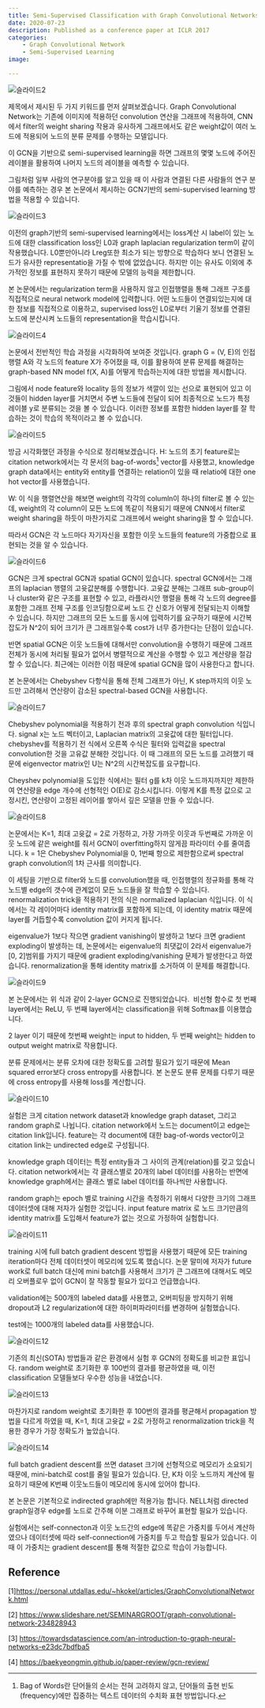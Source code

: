 ```yaml
---
title: Semi-Supervised Classification with Graph Convolutional Networks
date: 2020-07-23
description: Published as a conference paper at ICLR 2017
categories:
    - Graph Convolutional Network
    - Semi-Supervised Learning
image: 

---
```


![슬라이드2](https://user-images.githubusercontent.com/33539468/88361872-80afc900-cdb5-11ea-9085-4d55d7c80752.PNG)


제목에서 제시된 두 가지 키워드를 먼저 살펴보겠습니다. 
Graph Convolutional Network는 기존에 이미지에 적용하던 convolution 연산을 그래프에 적용하여, CNN에서 filter의 weight sharing 작용과 유사하게 그래프에서도 같은 weight값이 여러 노드에 적용되어 노드의 분류 문제를 수행하는 모델입니다. 

이 GCN을 기반으로 semi-supervised learning을 하면 그래프의 몇몇 노드에 주어진 레이블을 활용하여 나머지 노드의 레이블을 예측할 수 있습니다.

그림처럼 일부 사람의 연구분야를 알고 있을 때 이 사람과 연결된 다른 사람들의 연구 분야를 예측하는 경우 본 논문에서 제시하는 GCN기반의 semi-supervised learning 방법을 적용할 수 있습니다.


<!-- ## Background -->

![슬라이드3](https://user-images.githubusercontent.com/33539468/88361874-81e0f600-cdb5-11ea-8d8d-19e454864969.PNG)

이전의 graph기반의 semi-supervised learning에서는 loss계산 시 label이 있는 노드에 대한 classification loss인 L0과 graph laplacian regularization term이 같이 작용했습니다. L0뿐만아니라 Lreg또한 최소가 되는 방향으로 학습하다 보니 연결된 노드가 유사한 representatio을 가질 수 밖에 없었습니다. 하지만 이는 유사도 이외에 추가적인 정보를 표현하지 못하기 때문에 모델의 능력을 제한합니다. 

본 논문에서는 regularization term을 사용하지 않고 인접행렬을 통해 그래프 구조를 직접적으로 neural network model에 입력합니다. 어떤 노드들이 연결되있는지에 대한 정보를 직접적으로 이용하고, supervised loss인 L0로부터 기울기 정보를 연결된 노드에 분산시켜 노드들의 representation을 학습시킵니다. 


<!-- ## Main Idea -->

![슬라이드4](https://user-images.githubusercontent.com/33539468/88361875-83122300-cdb5-11ea-8683-fd20027c7251.PNG)

논문에서 전반적인 학습 과정을 시각화하여 보여준 것입니다. 
graph G = (V, E)의 인접행렬 A와 각 노드의 feature X가 주어졌을 때, 
이를 활용하여 분류 문제를 해결하는 graph-based NN model f(X, A)를 어떻게 학습하는지에 대한 방법을 제시합니다. 

그림에서 node feature와 locality 등의 정보가 색깔이 있는 선으로 표현되어 있고 이것들이 hidden layer를 거치면서 주변 노드들에 전달이 되어 최종적으로 노드가 특정 레이블 y로 분류되는 것을 볼 수 있습니다. 이러한 정보를 포함한 hidden layer를 잘 학습하는 것이 학습의 목적이라고 볼 수 있습니다. 


<!-- ## Graph Convolutional Network -->

![슬라이드5](https://user-images.githubusercontent.com/33539468/88361876-84435000-cdb5-11ea-8c83-6cd78d53bdf2.PNG)


방금 시각화했던 과정을 수식으로 정리해보겠습니다. 
H: 노드의 초기 feature로는 citation network에서는 각 문서의 bag-of-words[^1]  vector를 사용했고, knowledge graph data에서는 entity와 entity를 연결하는 relation이 있을 때 relatio에 대한 one hot vector를 사용했습니다.

W: 이 식을 행렬연산을 해보면 weight의 각각의 columln이 하나의 filter로 볼 수 있는데, weight의 각 column이 모든 노드에 똑같이 적용되기 때문에 CNN에서 filter로 weight sharing을 하듯이 마찬가지로 그래프에서 weight sharing을 할 수 있습니다.

따라서 GCN은 각 노드마다 자기자신을 포함한 이웃 노드들의 feature의 가중합으로 표현되는 것을 알 수 있습니다. 

![슬라이드6](https://user-images.githubusercontent.com/33539468/88361877-860d1380-cdb5-11ea-8e96-401ccab12663.PNG)

GCN은 크게 spectral GCN과 spatial GCN이 있습니다.
spectral GCN에서는 그래프의 laplacian 행렬의 고윳값분해를 수행합니다. 고윳값 분해는 그래프 sub-group이나 cluster와 같은 구조를 표현할 수 있고, 라플라시안 행렬을 통해 각 노드의 degree를 포함한 그래프 전체 구조를 인코딩함으로써 노드 간 신호가 어떻게 전달되는지 이해할 수 있습니다.
하지만 그래프의 모든 노드를 동시에 입력하기를 요구하기 때문에 시간복잡도가 N^2이 되어 크기가 큰 그래프일수록 cost가 너무 증가한다는 단점이 있습니다.

반면 spatial GCN은 이웃 노드들에 대해서만 convolution을 수행하기 때문에 그래프 전체가 동시에 처리될 필요가 없어서 병렬적으로 계산을 수행할 수 있고 계산량을 절감할 수 있습니다. 최근에는 이러한 이점 때문에 spatial GCN을 많이 사용한다고 합니다.

본 논문에서는 Chebyshev 다항식을 통해 전체 그래프가 아닌, K step까지의 이웃 노드만 고려해서 연산량이 감소된 spectral-based GCN을 사용합니다. 


<!-- ## Spectral Graph Convolution -->

![슬라이드7](https://user-images.githubusercontent.com/33539468/88361878-860d1380-cdb5-11ea-8e46-27f6079f711f.PNG)

Chebyshev polynomial을 적용하기 전과 후의 spectral graph convolution 식입니다. signal x는 노드 벡터이고, Laplacian matrix의 고윳값에 대한 필터입니다. chebyshev를 적용하기 전 식에서 오른쪽 수식은 필터와 입력값을 spectral convolution한 것을 고유값 분해한 것입니다. 이 때 그래프의 모든 노드를 고려했기 때문에 eigenvector matrix인 U는 N^2의 시간복잡도를 요구합니다. 

Cheyshev polynomial을 도입한 식에서는 필터 g를 k차 이웃 노드까지까지만 제한하여 연산량을 edge 개수에 선형적인 O(E)로 감소시킵니다. 이렇게 K를 특정 값으로 고정시킨, 연산량이 고정된 레이어를 쌓아서 깊은 모델을 만들 수 있습니다. 


<!-- ## Renormalization trick of Laplacian -->

![슬라이드8](https://user-images.githubusercontent.com/33539468/88361880-873e4080-cdb5-11ea-8078-09a361ad3edb.PNG)

논문에서는 K=1, 최대 고윳값 = 2로 가정하고, 가장 가까웃 이웃과 두번째로 가까운 이웃 노드에 같은 weight를 줘서 GCN이 overfitting하지 않게끔 파라미터 수를 줄여줍니다. k = 1은 Chebyshev Polynomial을 0, 1번째 항으로 제한함으로써 spectral graph convolution의 1차 근사를 의미합니다.

이 세팅을 기반으로 filter와 노드를 convolution했을 때, 인접행렬의 정규화를 통해 각 노드별 edge의 갯수에 관계없이 모든 노드들을 잘 학습할 수 있습니다. 
renormalization trick을 적용하기 전의 식은 normalized laplacian 식입니다. 이 식에서는 각 레이어마다 identity matrix를 포함하게 되는데, 이 identity matrix 때문에 layer를 거듭할수록 convolution 값이 커지게 됩니다. 


eigenvalue가 1보다 작으면 gradient vanishing이 발생하고 1보다 크면 gradient exploding이 발생하는 데, 논문에서는 eigenvalue의 최댓값이 2라서 eigenvalue가 [0, 2]범위를 가지기 때문에 gradient exploding/vanishing 문제가 발생한다고 하였습니다. renormalization을 통해 identity matrix를 소거하여 이 문제를 해결합니다.


<!-- ## Semi-Supervised Learning  -->

![슬라이드9](https://user-images.githubusercontent.com/33539468/88361882-87d6d700-cdb5-11ea-9f65-68857eb445bc.PNG)

본 논문에서는 위 식과 같이 2-layer GCN으로 진행되었습니다.  비선형 함수로 첫 번째 layer에서는 ReLU, 두 번째 layer에서는 classification을 위해 Softmax를 이용했습니다.

2 layer 이기 때문에 첫번째 weight는 input to hidden, 두 번째 weight는 hidden to output weight matrix로 작용합니다. 

분류 문제에서는 분류 오차에 대한 정확도를 고려할 필요가 있기 때문에 Mean squared error보다 cross entropy를 사용합니다. 본 논문도 분류 문제를 다루기 때문에 cross entropy를 사용해 loss를 계산합니다. 



<!-- ## Experiment -->

![슬라이드10](https://user-images.githubusercontent.com/33539468/88361883-886f6d80-cdb5-11ea-8d44-cf7cfc632242.PNG)

실험은 크게 citation network dataset과 knowledge graph dataset, 그리고 random graph로 나뉩니다. citation network에서 노드는 document이고 edge는 citation link입니다. feature는 각 document에 대한 bag-of-words vector이고 citation link는 undirected edge로 구성됩니다. 

knowledge graph 데이터는 특정 entity들과 그 사이의 관계(relation)를 갖고 있습니다. citation network에서는 각 클래스별로 20개의 label 데이터를 사용하는 반면에 knowledge graph에서는 클래스 별로 label 데이터를 하나씩만 사용합니다. 

random graph는 epoch 별로 training 시간을 측정하기 위해서 다양한 크기의 그래프 데이터셋에 대해 저자가 실험한 것입니다. input feature matrix 로 노드 크기만큼의 identity matrix를 도입해서 feature가 없는 것으로 가정하여 실험합니다.



![슬라이드11](https://user-images.githubusercontent.com/33539468/88361884-8a393100-cdb5-11ea-85c3-3b31f8eee618.PNG)


training 시에 full batch gradient descent 방법을 사용했기 때문에 모든 training iteration마다 전체 데이터셋이 메모리에 있도록 했습니다. 논문 말미에 저자가 future work로 full batch 대신에 mini batch를 사용해서 크기가 큰 그래프에 대해서도 메모리 오버플로우 없이 GCN이 잘 작동할 필요가 있다고 언급했습니다. 

validation에는 500개의 labeled data를 사용했고, 오버피팅을 방지하기 위해 dropout과 L2 regularization에 대한 하이퍼파라미터를 변경하며 실험했습니다.

test에는 1000개의 labeled data를 사용했습니다.

<!-- ## Results -->

![슬라이드12](https://user-images.githubusercontent.com/33539468/88361885-8a393100-cdb5-11ea-95d5-4a822d3c76af.PNG)

기존의 최신(SOTA) 방법들과 같은 환경에서 실험 후 GCN의 정확도를 비교한 표입니다. random weight로 초기화한 후 100번의 결과를 평균하였을 때, 이전 classification 모델들보다 우수한 성능을 내었습니다. 

![슬라이드13](https://user-images.githubusercontent.com/33539468/88361886-8ad1c780-cdb5-11ea-9784-3c79c1eb8257.PNG)

마찬가지로 random weight로 초기화한 후 100번의 결과를 평균해서 propagation 방법을 다르게 하였을 때, K=1, 최대 고윳값 = 2로 가정하고 renormalization trick을 적용한 경우가 가장 정확도가 높았습니다. 

<!-- ## Future work -->

![슬라이드14](https://user-images.githubusercontent.com/33539468/88361889-8c9b8b00-cdb5-11ea-873d-4f024256402d.PNG)

full batch gradient descent를 쓰면 dataset 크기에 선형적으로 메모리가 소요되기 때문에, mini-batch로 cost를 줄일 필요가 있습니다. 단, K차 이웃 노드까지 계산에 필요하기 때문에 K번째 이웃노드들이 메모리에 동시에 있어야 합니다.

본 논문은 기본적으로 indirected graph에만 적용가능 합니다. NELL처럼 directed graph일경우 edge를 노드로 간주해 이분 그래프로 바꾸어 표현할 필요가 있습니다.

실험에서는 self-connecton과 이웃 노드간의 edge에 똑같은 가중치를 두어서 계산하였으나 데이터셋에 따라 self-connection에 가중치를 두고 학습할 필요가 있습니다. 이 때 이 가중치는 gradient descent를 통해 적절한 값으로 학습이 가능합니다.





## Reference
[1]<https://personal.utdallas.edu/~hkokel/articles/GraphConvolutionalNetwork.html>

[2] <https://www.slideshare.net/SEMINARGROOT/graph-convolutional-network-234828943>

[3] <https://towardsdatascience.com/an-introduction-to-graph-neural-networks-e23dc7bdfba5>

[4] <https://baekyeongmin.github.io/paper-review/gcn-review/>


[^1]: Bag of Words란 단어들의 순서는 전혀 고려하지 않고, 단어들의 출현 빈도(frequency)에만 집중하는 텍스트 데이터의 수치화 표현 방법입니다.